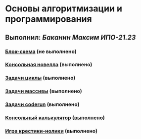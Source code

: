 # Основы алгоритмизации и программирования

## Выполнил: _Баканин Максим ИПО-21.23_

### [Блок-схема]() (не выполнено)

### [Консольная новелла](https://github.com/m0ntly/task_colledge/tree/Console_Novel) (выполнено)

### [Задачи циклы](https://github.com/m0ntly/task_colledge/tree/Tasks_Cycles) (выполнено)

### [Задачи массивы](https://github.com/m0ntly/task_colledge/tree/Task_Arrays) (выполнено)

### [Задачи coderun](https://github.com/m0ntly/task_colledge/tree/Coderun) (выполнено)

### [Консольный калькулятор](https://github.com/m0ntly/task_colledge/tree/Console_Calculator) (выполнено)

### [Игра крестики-нолики](https://github.com/m0ntly/task_colledge/tree/Game_Tic_Tac_Toe) (выполнено)

